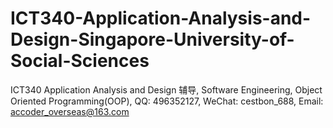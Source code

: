 # ICT340-Application-Analysis-and-Design-Singapore-University-of-Social-Sciences
ICT340 Application Analysis and Design 辅导, Software Engineering, Object Oriented Programming(OOP), QQ: 496352127, WeChat: cestbon_688, Email: accoder_overseas@163.com
